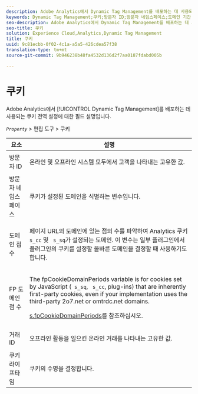 ```yaml
---
description: Adobe Analytics에서 Dynamic Tag Management를 배포하는 데 사용되는 쿠키 전역 설정에 대한 필드 설명입니다.
keywords: Dynamic Tag Management;쿠키;방문자 ID;방문자 네임스페이스;도메인 기간;fp 도메인 기간;트랜잭션 ID;쿠키 수명
seo-description: Adobe Analytics에서 Dynamic Tag Management를 배포하는 데 사용되는 쿠키 전역 설정에 대한 필드 설명입니다.
seo-title: 쿠키
solution: Experience Cloud,Analytics,Dynamic Tag Management
title: 쿠키
uuid: 9c81ecbb-0f02-4c1a-a5a5-426cdea57f38
translation-type: tm+mt
source-git-commit: 9b946238b48fa4532d136d2f7aa0187fdabd005b

---
```



# 쿠키

Adobe Analytics에서 [!UICONTROL Dynamic Tag Management]를 배포하는 데 사용되는 쿠키 전역 설정에 대한 필드 설명입니다.

*`Property`* &gt; 편집 도구 &gt;  쿠키

<table id="table_2758C770C91B4025AD74009B360D71F7"> 
 <thead> 
  <tr> 
   <th colname="col1" class="entry"> 요소 </th> 
   <th colname="col2" class="entry"> 설명 </th> 
  </tr> 
 </thead>
 <tbody> 
  <tr> 
   <td colname="col1"> 방문자 ID </td> 
   <td colname="col2"> <p>온라인 및 오프라인 시스템 모두에서 고객을 나타내는 고유한 값. </p> </td> 
  </tr> 
  <tr> 
   <td colname="col1"> 방문자 네임스페이스 </td> 
   <td colname="col2"> <p>쿠키가 설정된 도메인을 식별하는 변수입니다. </p> </td>
  </tr> 
  <tr> 
   <td colname="col1"> 도메인 점 수 </td> 
   <td colname="col2"> <p>페이지 URL의 도메인에 있는 점의 수를 파악하여 Analytics 쿠키 <code> s_cc</code> 및 <code> s_sq</code>가 설정되는 도메인. 이 변수는 일부 플러그인에서 플러그인의 쿠키를 설정할 올바른 도메인을 결정할 때 사용하기도 합니다. </p> </td> 
  </tr> 
  <tr> 
   <td colname="col1"> FP 도메인 점 수 </td> 
   <td colname="col2"> <p>The <span class="term"> fpCookieDomainPeriods</span> variable is for cookies set by JavaScript (<code> s_sq</code>, <code> s_cc</code>, plug-ins) that are inherently first-party cookies, even if your implementation uses the third-party <span class="filepath"> 2o7.net</span> or <span class="filepath"> omtrdc.net</span> domains. </p> <p><a href="/help/implement/js-implementation/c-variables/configuration-variables.md"  >s.fpCookieDomainPeriods</a>를 참조하십시오. </p> </td> 
  </tr> 
  <tr> 
   <td colname="col1"> 거래 ID </td> 
   <td colname="col2"> <p>오프라인 활동을 일으킨 온라인 거래를 나타내는 고유한 값. </p> </td> 
  </tr> 
  <tr> 
   <td colname="col1"> 쿠키 라이프타임 </td> 
   <td colname="col2"> <p>쿠키의 수명을 결정합니다. </p> </td> 
  </tr> 
 </tbody> 
</table>

